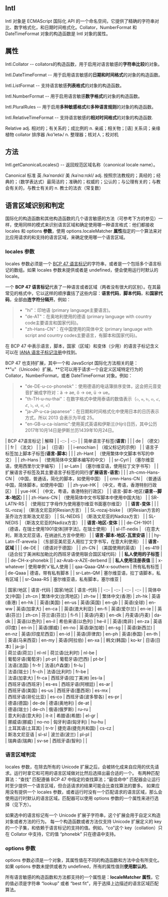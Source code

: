 ## Intl

Intl 对象是 ECMAScript 国际化 API 的一个命名空间，它提供了精确的字符串对比、数字格式化，和日期时间格式化。Collator，NumberFormat 和 DateTimeFormat 对象的构造函数是 Intl 对象的属性。

## 属性

Intl.Collator -- collators的构造函数，用于启用对语言敏感的**字符串比较**的对象。

Intl.DateTimeFormat -- 用于启用语言敏感的**日期和时间格式**的对象的构造函数。

Intl.ListFormat -- 支持语言敏感**列表格式**的对象的构造函数。

Intl.NumberFormat -- 用于启用语言敏感**数字格式**的对象的构造函数。

Intl.PluralRules -- 用于启用**多种敏感格式**和**多种语言规则**的对象的构造函数。

Intl.RelativeTimeFormat -- 支持语言敏感的**相对时间格式**的对象的构造函数.


Relative  adj. 相对的；有关系的；成比例的 n. 亲戚；相关物；[语] 关系词；亲缘植物
collator 排序器 /kɑ'letɚ/  n. 整理器；核对人；校对机


## 方法

Intl.getCanonicalLocales() -- 返回规范区域名称（canonical locale name）。

Canonical 标准 英 /kəˈnɒnɪkl/  美 /kəˈnɑːnɪkl/ adj. 按照宗法教规的；真经的；经典的；（数学表达式）最简洁的；准确的；权威的；公认的；与公理有关的；与教会有关的，与教士有关的 n. 教士的法衣（常复数）

## 语言区域识别和判定

国际化的构造函数和其他构造函数的几个语言敏感的方法（可参考下方的参见）一样，使用同样的模式来识别语言区域和确定使用哪一种语言格式：他们都接收 locales 和 options **参数**，使用 options.localeMatcher **属性**指定的一个算法来对比应用请求的和支持的语言区域，来确定使用哪一个语言区域。

### locales 参数

locales 参数必须是一个 [BCP 47 语言标记](https://tools.ietf.org/html/rfc5646)的字符串，或者是一个包括多个语言标记的数组。如果 locales 参数未提供或者是 undefined，便会使用运行时默认的 locale。

一个 **BCP 47 语言标记**代表了一种语言或者区域（两者没有很大的区别）。在其最常见的格式中，它以这样的顺序囊括了这些内容：**语言代码**，**脚本代码**，和**国家代码**，全部由**连字符分隔开**。例如：

>* "hi"：印地语 (primary language主要语言)。
>* "de-AT"：在奥地利使用的德语 (primary language with country code主要语言和国家代码)。
>* "zh-Hans-CN"：在中国使用的简体中文 (primary language with script and country codes主要语言，有脚本和国家代码)。

在 BCP 47 中表示语言，脚本，国家（区域）和变体（少用）的语言子标记含义可以在 [IANA 语言子标记注册](http://www.iana.org/assignments/language-subtag-registry/language-subtag-registry)中找到。

BCP 47 也支持扩展，其中一个和 JavaScript 国际化方法相关的是：**"u"（Unicode）扩展。**它可以用于请求一个自定义区域特定行为的 Collator，NumberFormat，或者 DateTimeFormat 对象。例如：

>* "de-DE-u-co-phonebk"：使用德语的电话簿排序变体，这会把元音变音扩展成字符对：ä → ae, ö → oe, ü → ue。
>* "th-TH-u-nu-thai"：在数字格式中使用泰语的数值表示（๐, ๑, ๒, ๓, ๔, ๕, ๖, ๗, ๘, ๙）
>* "ja-JP-u-ca-japanese"：在日期和时间格式化中使用日本的日历表示方式，所以 2013 会表示为平成 25。
>* "en-GB-u-ca-islamic":使用英式英语和伊斯兰(Hijri)日历，其中公历2017年10月14日是伊斯兰历1439年10月24日。


| BCP 47语言标记 | 解释 |
| -::- | -::- |
| 简单语言子标签(**语言**) |  |
| de | （德文） |
| fr | （法文） |
| ja | （日语） |
| i-enochian | （祖父标记的示例） |
| 语言子标签加上脚本子标签(**语言-脚本**) |  |
| zh-Hant | （使用繁体中文脚本书写的中文） |
| zh-Hans | （使用简体中文脚本编写的中文） |
| sr-Cyrl | （塞尔维亚语，使用西里尔文字编写） |
| sr-Latn | （塞尔维亚语，使用拉丁文字书写） |
| 扩展语言子标签及其主要语言子标签的同行(**扩展语言-语言**) |  |
| zh-cmn-Hans-CN | （中国，普通话，简化的脚本，如使用中国） |
| cmn-Hans-CN | （普通话中国，简体脚本，如使用中国） |
| zh-yue-HK | （中文，粤语，香港特别行政区） |
| yue-HK | （中文，粤语，香港特别行政区） |
| 语言-脚本-地区(**语言--脚本-地区**) |   |
| zh-Hans-CN | （使用简体中文书写脚本中使用中国大陆）  |
| SR-LATN-RS | （使用拉丁字母作为使用塞尔维亚书面塞尔维亚） |
| **语言-变体** |  |
| SL-rozaj | （斯洛文尼亚的Resian方言） |
| SL-rozaj-biske | （的Resian方言的圣乔治方言斯洛文尼亚） |
| SL-NEDIS | （斯洛文尼亚的Nadiza方言） |
| SL-NEDIS | （斯洛文尼亚的Nadiza方言） |
| **语言-地区-变体** |  |
| de-CH-1901 | （德语，在瑞士使用1901变体[拼字法]，在瑞士使用） |
| sl-IT-nedis | （在意大利，斯洛文尼亚语，在纳迪扎方言中使用） |
| **语言-脚本-地区-瓦里安语** |  |
| hy-Latn-IT-arevela | （东部亚美尼亚人用拉丁文字书写，在意大利使用） |
|  **语言-区域** | |
|  de-DE | （德语对于德国） |
|  zh-CN | （美国使用的英语） |
| es-419 | （适合拉丁美洲和加勒比的西班牙语使用联合国区域代码）|
| **私人使用的子标签** |  |
| de-CH-x-phonebk ||
| az-Arab-x-AZE-derbend ||
| **私人使用注册表值** ||
| x-whatever | 使用单例'x'私人使用 |
| qaa-Qaaa-QM-x-southern | 所有私有标签 |
| de-Qaaa | 德语，带有私有脚本 |
| sr-Latn-QM | 塞尔维亚语，拉丁语脚本，私有区域 |
| sr-Qaaa-RS | 塞尔维亚语，私有脚本，塞尔维亚 |


| 国家/地区 | 语言-代码 | 国家/地区 | 语言-代码 |
| -::- | -::- | -::- | -::- |
| 简体中文(中国) | zh-cn | 繁体中文(台湾地区) | zh-tw |
| 繁体中文(香港) | zh-hk | 英语(香港) | en-hk | 
| 英语(美国) | en-us | 英语(英国) | en-gb | 
| 英语(全球) | en-ww | 英语(加拿大) | en-ca | 
| 英语(澳大利亚) | en-fi | 英语(爱尔兰) | en-ie | 
| 英语(芬兰) | zh-cn | 芬兰语(芬兰) | fi-fi | 
| 英语(丹麦) | en-dk | 丹麦语(丹麦) | da-dk | 
| 英语(以色列) | en-il | 希伯来语(以色列) | he-il | 
| 英语(南非) | en-za | 英语(印度) | en-in | 
| 英语(挪威) | en-no | 英语(新加坡) | en-sg | 
| 英语(新西兰) | en-nz | 英语(印度尼西亚) | en-id | 
| 英语(菲律宾) | en-ph | 英语(泰国) | en-th | 
| 英语(马来西亚) | en-my | 英语(阿拉伯) | en-xa | 
| 韩文(韩国) | ko-kr | 日语(日本) | ja-jp |  
| 荷兰语(荷兰) | nl-nl | 荷兰语(比利时) | nl-be |  
| 葡萄牙语(葡萄牙) | pt-pt | 葡萄牙语(巴西) | pt-br |  
| 法语(法国) | fr-fr | 法语(卢森堡) | fr-lu |  
| 法语(瑞士) | fr-ch | 法语(比利时) | fr-be |  
| 法语(加拿大) | fr-ca | 西班牙语(拉丁美洲) |es-la |  
| 西班牙语(西班牙) | es-es | 西班牙语(阿根廷) | es-ar |  
| 西班牙语(美国) | es-us | 西班牙语(墨西哥) | es-mx |  
| 西班牙语(哥伦比亚) | es-co | 西班牙语(波多黎各) | es-pr |  
| 德语(德国) | de-de | 德语(奥地利) | de-at |  
| 德语(瑞士) | de-ch | 俄语(俄罗斯) | ru-ru |  
| 意大利语(意大利) | it-it | 希腊语(希腊) | el-gr |  
| 挪威语(挪威) | no-no | 匈牙利语(匈牙利) | hu-hu |  
| 土耳其语(土耳其) | tr-tr | 捷克语(捷克共和国) | cs-cz |  
| 斯洛文尼亚语 | sl-sl | 波兰语(波兰) | pl-pl |  
| 瑞典语(瑞典) | sv-se | 西班牙语(智利) |  |  
			

### 语言区域判定

locales 参数，在除去所有的 Unicode 扩展之后，会被转化成来自应用的优先请求。运行时拿它和可用的语言区域做对比然后选择出最合适的一个。
有两种匹配算法：“查找” 匹配遵循 BCP 47 中指定的查找算法；“最佳命中” 匹配器会让运行时至少提供一个语言区域，但合适请求的结果可能会比查找算法的要多。
如果应用没有提供一个 locales 参数，或者运行时没有一个匹配请求的语言区域，那么会使用运行时默认的语言区域。匹配器可以使用 options 参数的一个属性来进行选择（见下方）。


如果选中的语言标记有一个 Unicode 扩展子字符串，这个扩展会用于自定义构造对象或者方法的行为。
每一个构造函数或者方法仅支持 Unicode 扩展定义的 key 的一个子集，和依赖于语言标记的支持的值。例如，“co”这个 key（collation）只在 Collator 中支持，它的值 “phonebk” 只在德语中支持。


### options 参数

options 参数必须是一个对象，其属性值在不同的构造函数和方法中会有所变化。如果 options 参数未提供或者为 undefined，所有的属性值则**使用默认的**。

所有语言敏感的构造函数和方法都支持的一个属性是：**localeMatcher 属性**，它的值必须是字符串 “lookup” 或者 “best fit”，用于选择上边描述的语言区域匹配算法。